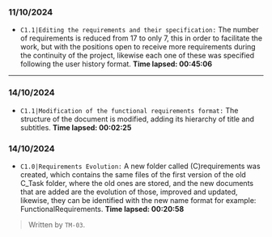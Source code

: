 ### 11/10/2024
- ``C1.1|Editing the requirements and their specification:`` The number of requirements is reduced from 17 to only 7,
  this in order to facilitate the work, but with the positions open to receive more requirements during the continuity of the project,
  likewise each one of these was specified following the user history format. **Time lapsed: 00:45:06**
---
### 14/10/2024
- ``C1.1|Modification of the functional requirements format:`` The structure of the document is modified, adding its hierarchy of title and subtitles. **Time lapsed: 00:02:25**

### 14/10/2024
- ``C1.0|Requirements Evolution:`` A new folder called (C)requirements was created, which contains the same files of the first version of the old C_Task folder, where the old ones are stored, and the new documents that are added are the evolution of those, improved and updated, likewise, they can be identified with the new name format for example: FunctionalRequirements. **Time lapsed: 00:20:58**

>Written by `TM-03`.
